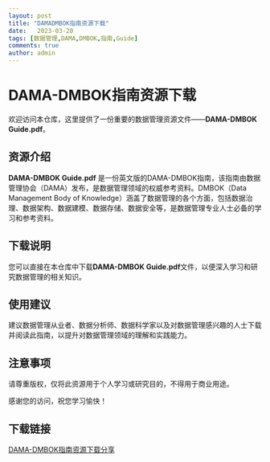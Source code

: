 ```yaml
---
layout: post
title: "DAMADMBOK指南资源下载"
date:   2023-03-20
tags: [数据管理,DAMA,DMBOK,指南,Guide]
comments: true
author: admin
---
```

# DAMA-DMBOK指南资源下载

欢迎访问本仓库，这里提供了一份重要的数据管理资源文件——**DAMA-DMBOK Guide.pdf**。

## 资源介绍

**DAMA-DMBOK Guide.pdf** 是一份英文版的DAMA-DMBOK指南，该指南由数据管理协会（DAMA）发布，是数据管理领域的权威参考资料。DMBOK（Data Management Body of Knowledge）涵盖了数据管理的各个方面，包括数据治理、数据架构、数据建模、数据存储、数据安全等，是数据管理专业人士必备的学习和参考资料。

## 下载说明

您可以直接在本仓库中下载**DAMA-DMBOK Guide.pdf**文件，以便深入学习和研究数据管理的相关知识。

## 使用建议

建议数据管理从业者、数据分析师、数据科学家以及对数据管理感兴趣的人士下载并阅读此指南，以提升对数据管理领域的理解和实践能力。

## 注意事项

请尊重版权，仅将此资源用于个人学习或研究目的，不得用于商业用途。

感谢您的访问，祝您学习愉快！

## 下载链接

[DAMA-DMBOK指南资源下载分享](https://pan.quark.cn/s/846ad6fd8c04)